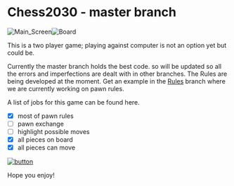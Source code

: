 # Chess2030 - master branch

![Main_Screen](https://user-images.githubusercontent.com/56770626/81211682-a2c25800-8fcb-11ea-8990-a37f4d714089.png)![Board](https://user-images.githubusercontent.com/56770626/81210936-85d95500-8fca-11ea-9216-c291e85f7370.png)


This is a two player game; playing against computer is not an option yet but could be.

Currently the master branch holds the best code. so will be updated so all the errors and imperfections are dealt with in other branches.
The Rules are being developed at the moment. Get an example in the [Rules](https://github.com/Taonga07/Chess2030/tree/working)  branch where we are currently working on pawn rules.

A list of jobs for this game can be found here.

- [x] most of pawn rules
- [ ] pawn exchange
- [ ] highlight possible moves
- [x] all pieces on board
- [x] all pieces can move

[![button](https://user-images.githubusercontent.com/56770626/81318448-2f315100-9086-11ea-90e0-f983cff24e33.png)](https://repl.it/@Taonga07/Chess2030)

Hope you enjoy!

